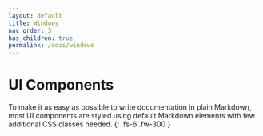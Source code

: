 ```yaml
---
layout: default
title: Windows
nav_order: 3
has_children: true
permalink: /docs/windows
---
```


# UI Components

To make it as easy as possible to write documentation in plain Markdown, most UI components are styled using default Markdown elements with few additional CSS classes needed.
{: .fs-6 .fw-300 }
